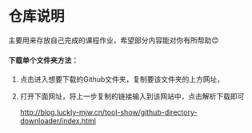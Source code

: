 # 仓库说明
主要用来存放自己完成的课程作业，希望部分内容能对你有所帮助😊
#### 下载单个文件夹方法：
1. 点击进入想要下载的Github文件夹，复制要该文件夹的上方网址，
2. 打开下面网址，将上一步复制的链接输入到该网站中，点击解析下载即可

    http://blog.luckly-mjw.cn/tool-show/github-directory-downloader/index.html
